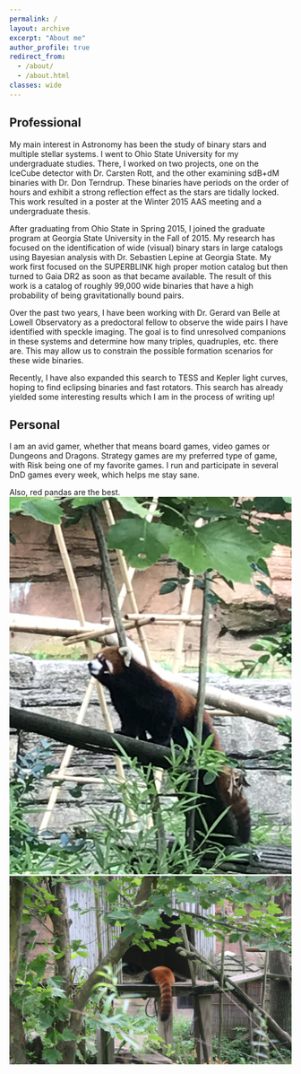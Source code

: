 ```yaml
---
permalink: /
layout: archive
excerpt: "About me"
author_profile: true
redirect_from: 
  - /about/
  - /about.html
classes: wide
---
```

## Professional

My main interest in Astronomy has been the study of binary stars and multiple stellar systems.  I went to Ohio State University for my undergraduate studies.  There, I worked on two projects, one on the IceCube detector with Dr. Carsten Rott, and the other examining sdB+dM binaries with Dr. Don Terndrup.  These binaries have periods on the order of hours and exhibit a strong reflection effect as the stars are tidally locked.  This work resulted in a poster at the Winter 2015 AAS meeting and a undergraduate thesis.

After graduating from Ohio State in Spring 2015, I joined the graduate program at Georgia State University in the Fall of 2015.  My research has focused on the identification of wide (visual) binary stars in large catalogs using Bayesian analysis with Dr. Sebastien Lepine at Georgia State.  My work first focused on the SUPERBLINK high proper motion catalog but then turned to Gaia DR2 as soon as that became available.  The result of this work is a catalog of roughly 99,000 wide binaries that have a high probability of being gravitationally bound pairs.  

Over the past two years, I have been working with Dr. Gerard van Belle at Lowell Observatory as a predoctoral fellow to observe the wide pairs I have identified with speckle imaging.  The goal is to find unresolved companions in these systems and determine how many triples, quadruples, etc. there are.  This may allow us to constrain the possible formation scenarios for these wide binaries.

Recently, I have also expanded this search to TESS and Kepler light curves, hoping to find eclipsing binaries and fast rotators.  This search has already yielded some interesting results which I am in the process of writing up!


## Personal
I am an avid gamer, whether that means board games, video games or Dungeons and Dragons.  Strategy games are my preferred type of game, with Risk being one of my favorite games.  I run and participate in several DnD games every week, which helps me stay sane.  

Also, red pandas are the best.
<img src="../images/red_panda_cbus_zoo_2.jpg" alt="Red panda at Columbus zoo" class="center">
<img src="../images/rp1.jpg" alt="Red panda at Columbus zoo" class="center">
